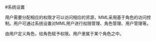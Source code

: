 #系统设置

用户需要分配相应的权限才可以访问相应的资源，MML采用基于角色的访问控制。用户可通过系统设置对MML用户进行权限管理、角色管理、用户管理等。

由用户定义角色，给角色赋予权限。用户隶属于某个角色之中。

